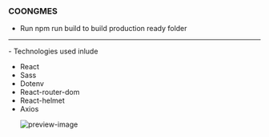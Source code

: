 
### COONGMES

- Run npm run build to build production ready folder
<hr />
- Technologies used inlude 

<ul>
   <li> React
   <li> Sass
   <li> Dotenv
   <li> React-router-dom
   <li> React-helmet
   <li> Axios
</li>

![preview-image](./preview.png)

